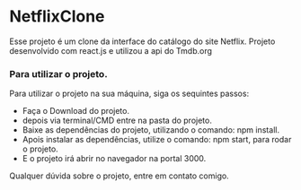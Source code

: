# NetflixClone
Esse projeto é um clone da interface do catálogo do site Netflix. Projeto desenvolvido com react.js e utilizou a api do Tmdb.org



### Para utilizar o projeto.
Para utilizar o projeto na sua máquina, siga os sequintes passos:

- Faça o Download do projeto.
- depois via terminal/CMD entre na pasta do projeto.
- Baixe as dependências do projeto, utilizando o comando: npm install.
- Apois instalar as dependências, utilize o comando: npm start, para rodar o projeto.
- E o projeto irá abrir no navegador na portal 3000.

Qualquer dúvida sobre o projeto, entre em contato comigo.
